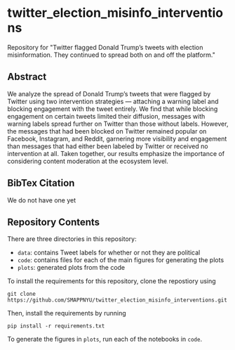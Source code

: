 # twitter_election_misinfo_interventions
Repository for "Twitter flagged Donald Trump’s tweets with election misinformation. They continued to spread both on and off the platform."

## Abstract
We analyze the spread of Donald Trump’s tweets that were flagged by Twitter using two intervention strategies — attaching a warning label and blocking engagement with the tweet entirely. We find that while blocking engagement on certain tweets limited their diffusion, messages with warning labels spread further on Twitter than those without labels. However, the messages that had been blocked on Twitter remained popular on Facebook, Instagram, and Reddit, garnering more visibility and engagement than messages that had either been labeled by Twitter or received no intervention at all. Taken together, our results emphasize the importance of considering content moderation at the ecosystem level.

## BibTex Citation
We do not have one yet

## Repository Contents
There are three directories in this repository:
* `data`: contains Tweet labels for whether or not they are political
* `code`: contains files for each of the main figures for generating the plots
* `plots`: generated plots from the code

To install the requirements for this repository, clone the repostiory using 
```
git clone https://github.com/SMAPPNYU/twitter_election_misinfo_interventions.git
```

Then, install the requirements by running 
```
pip install -r requirements.txt
```

To generate the figures in `plots`, run each of the notebooks in `code`.